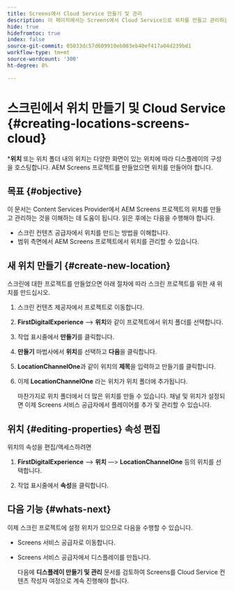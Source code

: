 ```yaml
---
title: Screens에서 Cloud Service 만들기 및 관리
description: 이 페이지에서는 Screens에서 Cloud Service으로 위치를 만들고 관리하는 방법을 설명합니다.
hide: true
hidefromtoc: true
index: false
source-git-commit: 05033dc57d609910eb083eb40ef417a04d239bd1
workflow-type: tm+mt
source-wordcount: '300'
ht-degree: 8%

---
```



# 스크린에서 위치 만들기 및 Cloud Service {#creating-locations-screens-cloud}

***위치** 또는 위치 폴더 내의 위치는 다양한 화면이 있는 위치에 따라 디스플레이의 구성을 호스팅합니다.
AEM Screens 프로젝트를 만들었으면 위치를 만들어야 합니다.

## 목표 {#objective}

이 문서는 Content Services Provider에서 AEM Screens 프로젝트의 위치를 만들고 관리하는 것을 이해하는 데 도움이 됩니다. 읽은 후에는 다음을 수행해야 합니다.

* 스크린 컨텐츠 공급자에서 위치를 만드는 방법을 이해합니다.
* 범위 측면에서 AEM Screens 프로젝트에서 위치를 관리할 수 있습니다.

## 새 위치 만들기 {#create-new-location}

스크린에 대한 프로젝트를 만들었으면 아래 절차에 따라 스크린 프로젝트를 위한 새 위치를 만드십시오.

1. 스크린 컨텐츠 제공자에서 프로젝트로 이동합니다.

1. **FirstDigitalExperience** —> **위치**&#x200B;와 같이 프로젝트에서 위치 폴더를 선택합니다.

1. 작업 표시줄에서 **만들기**&#x200B;를 클릭합니다.

1. **만들기** 마법사에서 **위치**&#x200B;를 선택하고 **다음**&#x200B;을 클릭합니다.

1. **LocationChannelOne**&#x200B;과 같이 위치의 **제목**&#x200B;을 입력하고 만들기를 클릭합니다.

1. 이제 **LocationChannelOne** 라는 위치가 위치 폴더에 추가됩니다.

   마찬가지로 위치 폴더에서 더 많은 위치를 만들 수 있습니다. 채널 및 위치가 설정되면 이제 Screens 서비스 공급자에서 플레이어를 추가 및 관리할 수 있습니다.


## 위치 {#editing-properties} 속성 편집

위치의 속성을 편집/액세스하려면

1. **FirstDigitalExperience** —> **위치** —> **LocationChannelOne** 등의 위치를 선택합니다.

1. 작업 표시줄에서 **속성**&#x200B;을 클릭합니다.

## 다음 기능 {#whats-next}

이제 스크린 프로젝트에 설정 위치가 있으므로 다음을 수행할 수 있습니다.

* Screens 서비스 공급자로 이동합니다.
* Screens 서비스 공급자에서 디스플레이를 만듭니다.

   다음에 **디스플레이 만들기 및 관리** 문서를 검토하여 Screens를 Cloud Service 컨텐츠 작성자 여정으로 계속 진행해야 합니다.